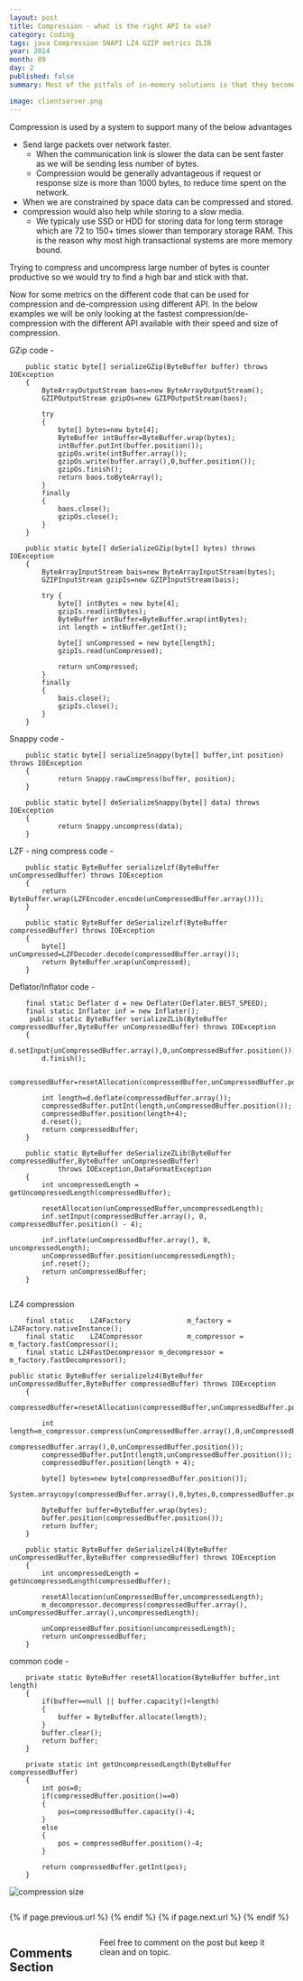```yaml
---
layout: post
title: Compression - what is the right API to use?
category: Coding
tags: java Compression SNAPI LZ4 GZIP metrics ZLIB 
year: 2014
month: 09
day: 2
published: false
summary: Most of the pitfals of in-memory solutions is that they become expensive very fast as we try to store evrything in memory and keep 4 copies for redundency. Also modern applications dont behave properly while we try to use a huge heap size. All of the above would need to make a system elastically scalable and in the end unusable. 

image: clientserver.png
---
```


Compression is used by a system to support many of the below advantages

* Send large packets over network faster.
    * When the communication link is slower the data can be sent faster as we will be sending less number of bytes. 
    * Compression would be generally advantageous if request or response size is more than 1000 bytes, to reduce time spent on the network. 
* When we are constrained by space data can be compressed and stored.
* compression would also help while storing to a slow media.
	* We typicaly use SSD or HDD for storing data for long term storage which are 72 to 150+ times slower than temporary storage RAM. This is the reason why most high transactional systems are more memory bound.

Trying to compress and uncompress large number of bytes is counter productive so we would try to find a high bar and stick with that.

Now for some metrics on the different code that can be used for compression and de-compression using different API. In the below examples we will be only looking at the fastest compression/de-compression with the different API available with their speed and size of compression.

GZip code -

```
    public static byte[] serializeGZip(ByteBuffer buffer) throws IOException
    {
        ByteArrayOutputStream baos=new ByteArrayOutputStream();
        GZIPOutputStream gzipOs=new GZIPOutputStream(baos);

        try
        {
            byte[] bytes=new byte[4];
            ByteBuffer intBuffer=ByteBuffer.wrap(bytes);
            intBuffer.putInt(buffer.position());
            gzipOs.write(intBuffer.array());
            gzipOs.write(buffer.array(),0,buffer.position());
            gzipOs.finish();
            return baos.toByteArray();
        }
        finally
        {
            baos.close();
            gzipOs.close();
        }
    }

    public static byte[] deSerializeGZip(byte[] bytes) throws IOException
    {
        ByteArrayInputStream bais=new ByteArrayInputStream(bytes);
        GZIPInputStream gzipIs=new GZIPInputStream(bais);

        try {
            byte[] intBytes = new byte[4];
            gzipIs.read(intBytes);
            ByteBuffer intBuffer=ByteBuffer.wrap(intBytes);
            int length = intBuffer.getInt();

            byte[] unCompressed = new byte[length];
            gzipIs.read(unCompressed);

            return unCompressed;
        }
        finally
        {
            bais.close();
            gzipIs.close();
        }
    }
```

Snappy code -

```
    public static byte[] serializeSnappy(byte[] buffer,int position) throws IOException
    {
            return Snappy.rawCompress(buffer, position);
    }

    public static byte[] deSerializeSnappy(byte[] data) throws IOException
    {
            return Snappy.uncompress(data);
    }
```

LZF - ning compress code - 

```
    public static ByteBuffer serializelzf(ByteBuffer unCompressedBuffer) throws IOException
    {
        return ByteBuffer.wrap(LZFEncoder.encode(unCompressedBuffer.array()));
    }

    public static ByteBuffer deSerializelzf(ByteBuffer compressedBuffer) throws IOException
    {
        byte[] unCompressed=LZFDecoder.decode(compressedBuffer.array());
        return ByteBuffer.wrap(unCompressed);
    }
```

Deflator/Inflator code - 
```
    final static Deflater d = new Deflater(Deflater.BEST_SPEED);
    final static Inflater inf = new Inflater();
     public static ByteBuffer serializeZLib(ByteBuffer compressedBuffer,ByteBuffer unCompressedBuffer) throws IOException
    {
        d.setInput(unCompressedBuffer.array(),0,unCompressedBuffer.position());
        d.finish();

        compressedBuffer=resetAllocation(compressedBuffer,unCompressedBuffer.position());

        int length=d.deflate(compressedBuffer.array());
        compressedBuffer.putInt(length,unCompressedBuffer.position());
        compressedBuffer.position(length+4);
        d.reset();
        return compressedBuffer;
    }

    public static ByteBuffer deSerializeZLib(ByteBuffer compressedBuffer,ByteBuffer unCompressedBuffer)
            throws IOException,DataFormatException
    {
        int uncompressedLength = getUncompressedLength(compressedBuffer);

        resetAllocation(unCompressedBuffer,uncompressedLength);
        inf.setInput(compressedBuffer.array(), 0, compressedBuffer.position() - 4);

        inf.inflate(unCompressedBuffer.array(), 0, uncompressedLength);
        unCompressedBuffer.position(uncompressedLength);
        inf.reset();
        return unCompressedBuffer;
    }


```

LZ4 compression
```
	final static 	LZ4Factory 				m_factory = LZ4Factory.nativeInstance();
	final static 	LZ4Compressor 			m_compressor = m_factory.fastCompressor();
	final static LZ4FastDecompressor m_decompressor = m_factory.fastDecompressor();
	
public static ByteBuffer serializelz4(ByteBuffer unCompressedBuffer,ByteBuffer compressedBuffer) throws IOException
    {
        compressedBuffer=resetAllocation(compressedBuffer,unCompressedBuffer.position());

        int length=m_compressor.compress(unCompressedBuffer.array(),0,unCompressedBuffer.position(),
                              compressedBuffer.array(),0,unCompressedBuffer.position());
        compressedBuffer.putInt(length,unCompressedBuffer.position());
        compressedBuffer.position(length + 4);

        byte[] bytes=new byte[compressedBuffer.position()];
        System.arraycopy(compressedBuffer.array(),0,bytes,0,compressedBuffer.position());

        ByteBuffer buffer=ByteBuffer.wrap(bytes);
        buffer.position(compressedBuffer.position());
        return buffer;
    }

    public static ByteBuffer deSerializelz4(ByteBuffer unCompressedBuffer,ByteBuffer compressedBuffer) throws IOException
    {
        int uncompressedLength = getUncompressedLength(compressedBuffer);

        resetAllocation(unCompressedBuffer,uncompressedLength);
        m_decompressor.decompress(compressedBuffer.array(), unCompressedBuffer.array(),uncompressedLength);

        unCompressedBuffer.position(uncompressedLength);
        return unCompressedBuffer;
    }
```

common code -
```
	private static ByteBuffer resetAllocation(ByteBuffer buffer,int length)
    {
        if(buffer==null || buffer.capacity()<length)
        {
            buffer = ByteBuffer.allocate(length);
        }
        buffer.clear();
        return buffer;
    }

    private static int getUncompressedLength(ByteBuffer compressedBuffer)
    {
        int pos=0;
        if(compressedBuffer.position()==0)
        {
            pos=compressedBuffer.capacity()-4;
        }
        else
        {
            pos = compressedBuffer.position()-4;
        }

        return compressedBuffer.getInt(pos);
    }
```
 
 ![compression size](/img/compresssize.png)
 

<div class="row">	
	<div class="span9 column">
			<p class="pull-right">{% if page.previous.url %} <a href="{{page.previous.url}}" title="Previous Post: {{page.previous.title}}"><i class="icon-chevron-left"></i></a> 	{% endif %}   {% if page.next.url %} 	<a href="{{page.next.url}}" title="Next Post: {{page.next.title}}"><i class="icon-chevron-right"></i></a> 	{% endif %} </p>  
	</div>
</div>

<div class="row">	
    <div class="span9 columns">    
		<h2>Comments Section</h2>
	    <p>Feel free to comment on the post but keep it clean and on topic.</p>	
		<div id="fb-root"></div>
<script>(function(d, s, id) {
  var js, fjs = d.getElementsByTagName(s)[0];
  if (d.getElementById(id)) return;
  js = d.createElement(s); js.id = id;
  js.src = "//connect.facebook.net/en_US/sdk.js#xfbml=1&version=v2.0";
  fjs.parentNode.insertBefore(js, fjs);
}(document, 'script', 'facebook-jssdk'));</script>
<div class="fb-comments" data-href="http://vallur.github.io{{ page.url }}" data-numposts="5" data-width="700" data-colorscheme="light"></div>
</div>

<!-- Twitter -->
<script>!function(d,s,id){var js,fjs=d.getElementsByTagName(s)[0];if(!d.getElementById(id)){js=d.createElement(s);js.id=id;js.src="//platform.twitter.com/widgets.js";fjs.parentNode.insertBefore(js,fjs);}}(document,"script","twitter-wjs");</script>

<!-- Google + -->
<script type="text/javascript">
  (function() {
    var po = document.createElement('script'); po.type = 'text/javascript'; po.async = true;
    po.src = 'https://apis.google.com/js/plusone.js';
    var s = document.getElementsByTagName('script')[0]; s.parentNode.insertBefore(po, s);
  })();
</script>
